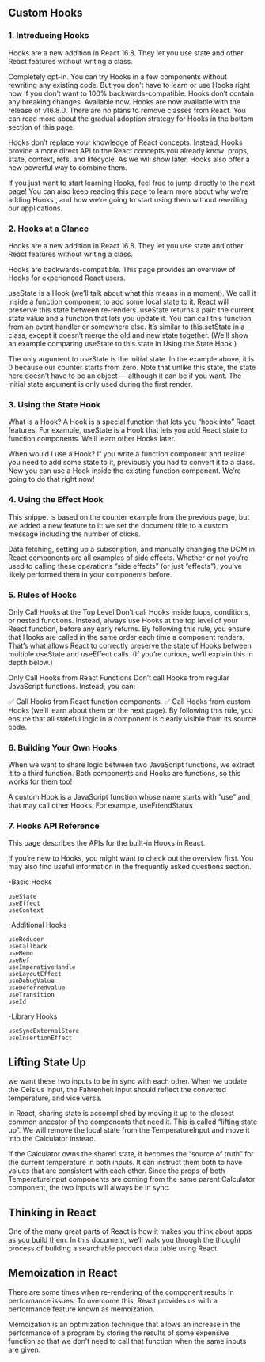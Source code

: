 ## Custom Hooks

### 1. Introducing Hooks

Hooks are a new addition in React 16.8. They let you use state and other React features without writing a class.

Completely opt-in. You can try Hooks in a few components without rewriting any existing code. But you don’t have to learn or use Hooks right now if you don’t want to
100% backwards-compatible. Hooks don’t contain any breaking changes.
Available now. Hooks are now available with the release of v16.8.0.
There are no plans to remove classes from React. You can read more about the gradual adoption strategy for Hooks in the bottom section of this page.

Hooks don’t replace your knowledge of React concepts. Instead, Hooks provide a more direct API to the React concepts you already know: props, state, context, refs, 
and lifecycle. As we will show later, Hooks also offer a new powerful way to combine them.

If you just want to start learning Hooks, feel free to jump directly to the next page! You can also keep reading this page to learn more about why we’re adding Hooks
, and how we’re going to start using them without rewriting our applications.

### 2. Hooks at a Glance

Hooks are a new addition in React 16.8. They let you use state and other React features without writing a class.

Hooks are backwards-compatible. This page provides an overview of Hooks for experienced React users.

useState is a Hook (we’ll talk about what this means in a moment). We call it inside a function component to add some local state to it. React will preserve this
state between re-renders. useState returns a pair: the current state value and a function that lets you update it. You can call this function from an event handler 
or somewhere else. It’s similar to this.setState in a class, except it doesn’t merge the old and new state together. (We’ll show an example comparing useState to 
this.state in Using the State Hook.)

The only argument to useState is the initial state. In the example above, it is 0 because our counter starts from zero. Note that unlike this.state, the state here
doesn’t have to be an object — although it can be if you want. The initial state argument is only used during the first render.



### 3. Using the State Hook

What is a Hook? A Hook is a special function that lets you “hook into” React features. For example, useState is a Hook that lets you add React state to function 
components. We’ll learn other Hooks later.

When would I use a Hook? If you write a function component and realize you need to add some state to it, previously you had to convert it to a class. Now you can
use a Hook inside the existing function component. We’re going to do that right now!

### 4. Using the Effect Hook

This snippet is based on the counter example from the previous page, but we added a new feature to it: we set the document title to a custom message including the 
number of clicks.

Data fetching, setting up a subscription, and manually changing the DOM in React components are all examples of side effects. Whether or not you’re used to calling 
these operations “side effects” (or just “effects”), you’ve likely performed them in your components before.

### 5. Rules of Hooks
Only Call Hooks at the Top Level
Don’t call Hooks inside loops, conditions, or nested functions. Instead, always use Hooks at the top level of your React function, before any early returns. 
By following this rule, you ensure that Hooks are called in the same order each time a component renders. That’s what allows React to correctly preserve the state 
of Hooks between multiple useState and useEffect calls. (If you’re curious, we’ll explain this in depth below.)

Only Call Hooks from React Functions
Don’t call Hooks from regular JavaScript functions. Instead, you can:

✅ Call Hooks from React function components.
✅ Call Hooks from custom Hooks (we’ll learn about them on the next page).
By following this rule, you ensure that all stateful logic in a component is clearly visible from its source code.


### 6. Building Your Own Hooks

When we want to share logic between two JavaScript functions, we extract it to a third function. Both components and Hooks are functions, so this works for them 
too!

A custom Hook is a JavaScript function whose name starts with ”use” and that may call other Hooks. For example, useFriendStatus

### 7. Hooks API Reference

This page describes the APIs for the built-in Hooks in React.

If you’re new to Hooks, you might want to check out the overview first. You may also find useful information in the frequently asked questions section.

-Basic Hooks

    useState
    useEffect
    useContext
-Additional Hooks

    useReducer
    useCallback
    useMemo
    useRef
    useImperativeHandle
    useLayoutEffect
    useDebugValue
    useDeferredValue
    useTransition
    useId
-Library Hooks

    useSyncExternalStore
    useInsertionEffect

## Lifting State Up

we want these two inputs to be in sync with each other. When we update the Celsius input, the Fahrenheit input should reflect the converted temperature, and vice 
versa.

In React, sharing state is accomplished by moving it up to the closest common ancestor of the components that need it. This is called “lifting state up”. We will 
remove the local state from the TemperatureInput and move it into the Calculator instead.

If the Calculator owns the shared state, it becomes the “source of truth” for the current temperature in both inputs. It can instruct them both to have values that 
are consistent with each other. Since the props of both TemperatureInput components are coming from the same parent Calculator component, the two inputs will always
be in sync.



## Thinking in React

One of the many great parts of React is how it makes you think about apps as you build them. In this document, we’ll walk you through the thought process of
building a searchable product data table using React.


## Memoization in React

There are some times when re-rendering of the component results in performance issues. To overcome this, React provides us with a performance feature known as 
memoization.

Memoization is an optimization technique that allows an increase in the performance of a program by storing the results of some expensive function so that we don’t
need to call that function when the same inputs are given.

